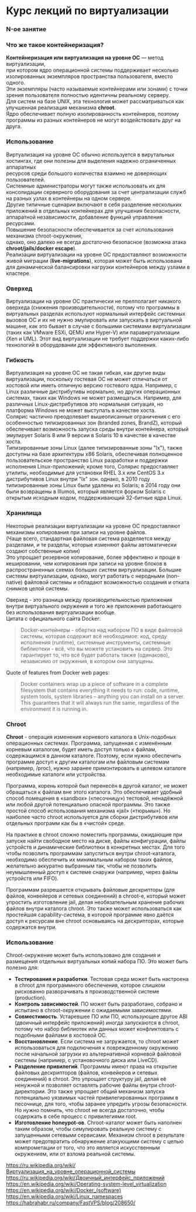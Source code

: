 # Курс лекций по виртуализации
### N-ое занятие
### Что же такое контейнеризация?
**Контейнеризация или виртуализация на уровне ОС** — метод виртуализации,  
при котором ядро операционной системы 
поддерживает несколько изолированных экземпляров пространства пользователя, вместо одного.  
Эти экземпляры (часто называемые контейнерами или зонами) с точки зрения пользователя полностью идентичны реальному серверу.  
Для систем на базе UNIX, эта технология может рассматриваться как улучшенная реализация механизма **chroot**.  
Ядро обеспечивает полную изолированность контейнеров, поэтому программы из разных контейнеров не могут воздействовать друг на друга.
### Использование
Виртуализация на уровне ОС обычно используется в вирутальных хостингах, где они полезны для выделения надежно ограниченных аппаратных  
ресурсов среди большого количества взаимно не доверяющих пользователей.  
Системные администраторы могут также использовать их для консолидации серверного оборудования 
за счет централизации служб на разных узлах в контейнеры на одном сервере.  
Другие типичные сценарии включают в себя разделение нескольких приложений в отдельных контейнерах для улучшения безопасности, 
аппаратной независимости, добавление функций управления ресурсами.  
Повышение безопасности обеспечивается за счет использования механизма chroot-окружения,  
однако, оно далеко не всегда достаточно безопасное (возможна атака **chroot/jails/docker escape**).  
Реализации виртуализации на уровне ОС предоставляют возможности  живой миграции (**live-migrations**), которая может быть использована
для динамической балансировки нагрузки контейнеров между узлами в кластере.
### Оверхед
Виртуализации на уровне ОС практически не прелполагает никакого оверхеда (снижения производительности), потому что программы в виртуальных разделах используют нормальный интерфейс системных вызовов ОС и их не нужно эмулировать или запускать в виртуальной машине, как это бывает в случае с большими системами виртуализации (таких как VMware ESXi, QEMU или Hyper-V) или паравиртуализации (Xen и UML). Этот вид виртуализации не требует поддержки каких-либо технологий в оборудовании для эффективного выполнения.
### Гибкость
Виртуализация на уровне ОС не такая гибкая, как другие виды виртуализации, поскольку гостевая ОС не может отличаться от хостовой или иметь отличную версию гостевого ядра. Например, с Linux различные дистрибутивы нормально, но других операционных системах, таких как Windows не может размещаться. Например, для различных Linux-дистрибутивов это нормальная ситуация, но платформа Windows не может выступать в качестве хоста.  
Солярис частично преодолевает вышеописанные ограничения с его особенностью типизированных зон (branded zones, BrandZ), который обеспечивает возможность запуска среды внутри контейнера, который эмулирует Solaris 8 или 9 версии в Solaris 10 в качестве в качестве хоста.  
Типизированные зоны Linux (далее типизированные зоны "lx"), также доступны на базе архитектуры x86 Solaris, обеспечивая полноценное пользовательское пространство Linux разработки и поддержки исполнения Linux-приложений; кроме того, Солярис предоставляет утилиты, необходимые для установки RHEL 3.х или CentOS 3.х дистрибутивов Linux внутри "lx" зон. однако, в 2010 году типизированные зоны Linux были удалены из Solaris; в 2014 году они были возвращены в Illumos, который является форком Solaris с открытым исходным кодом, поддерживающий 32-битные ядра Linux.
### Хранилища
Некоторые реализации виртуализации на уровне ОС предоставляют механизмы копирования при записи на уровне файлов.  
(Чаще всего, стандартная файловая система разделяется между разделами, и те разделы, которые изменяют файлы автоматически создают собственные копии)  
Это упрощает резервное копирование, более эффективно и проще в кешировании, чем копирования при записи на уровне блоков в распространенных схемах больших систем виртуализации. Большие системы виртуализации, однако, могут работать с неродными (non-native) файловой системы и обладают возможностью создания и отката снимков целой системы.



Оверхед - это разница между производительностью приложения внутри виртуального окружения и того же приложения работающего без использования виртуализации вообще.  
Цитата с официального сайта Docker:
>Docker-контейнеры - обертка над набором ПО в виде файловой системы, которая содержит всё необходимое: код, среду исполнения (runtime),
системные инструменты, системные библиотеки - всё, что вы можете установить на сервер. Это гарантирует то, что всё будет работать также (одинаково), независимо от окружения, в котором они запущены.  

Quote of features from Docker web pages:
>Docker containers wrap up a piece of software in a complete filesystem that contains everything it needs to run: code, runtime, system tools, system libraries – anything you can install on a server. This guarantees that it will always run the same, regardless of the environment it is running in.  

### Chroot
**Chroot** - операция изменения корневого каталога в Unix-подобных операционных системах. Программа, запущенная с изменённым корневым каталогом, будет иметь доступ только к файлам, содержащимся в данном каталоге. Поэтому, если нужно обеспечить программе доступ к другим каталогам или файловым системам (например, /proc), нужно заранее примонтировать в целевом каталоге необходимые каталоги или устройства.  

Программа, корень которой был перенесён в другой каталог, не может обращаться к файлам вне этого каталога. Это обеспечивает удобный способ помещения в «sandbox» («песочницу») тестовой, ненадёжной или любой другой потенциально опасной программы. Это также простой способ использования механизма «jail» («тюрьмы»). Но наиболее часто chroot используется для сборки дистрибутивов или отдельных программ как бы в «чистой» среде.  

На практике в chroot сложно поместить программы, ожидающие при запуске найти свободное место на диске, файлы конфигурации, файлы устройств и динамические библиотеки в конкретных местах. Для того чтобы позволить программам запуститься внутри chroot-каталога, необходимо обеспечить их минимальным набором таких файлов, желательно аккуратно выбранным так, чтобы не позволить неумышленный доступ к системе снаружи (например, через файлы устройств или FIFO).  

Программам разрешается открывать файловые дескрипторы (для файлов, конвейеров и сетевых соединений) в chroot-е, который может упростить изготовление jail, делая необязательным хранение рабочих файлов внутри каталога chroot. Это также может использоваться как простейшая capability-система, в которой программе явно даётся доступ к ресурсам вне chroot основываясь на дескрипторах, которые содержатся внутри.

### Использование 
Chroot-окружение может быть использовано для создания и размещения отдельных виртуальных копий набора ПО. Это может быть полезно для:
* **Тестирования и разработки**. Тестовая среда может быть настроена в chroot для программного обеспечения, которое слишком рискованно разворачивать в производственной системе (production).
* **Контроль зависимостей**. ПО может быть разработано, собрано и испытано в chroot-окружении с ожидаемыми зависимостями.
* **Совместимость**. Устаревшее ПО или ПО, использующее другое ABI (двоичный интерфейс приложений) иногда запускаются в chroot, потому что набор библиотек или данных может конфликтовать с подобными файлами в хостовой ОС.
* **Восстановление**. Если система не загружается, то chroot может использоваться для подключения к поврежденному окружению после начальной загрузки из альтернативной корневой файловой системы (например, с установочного диска или LiveCD).
* **Разделение привилегий**. Программы имеют права на открытие файловых дескрипторов (файлов, конвейеров и сетевых соединений) в chroot. Это упрощает структуру jail, делая её ненужной и позволяет оставлять рабочие файлы внутри chroot-директории. Это также упрощает общий механизм запуска потенциально уязвимых частей привилегированных программ в песочнице, для того, чтобы заранее упредить угрозы безопасности. Но нужно помнить, что chroot не всегда достаточно, чтобы содержать в себе процесс с привилегиями root.
* **Изготовление honeypot-ов**. Chroot-каталог может быть наполнен таким образом, чтобы симулировать реальную систему с запущенными сетевыми сервисами. Механизм chroot в результате может предотвратить обнаружение атакующими систему с целью компрометации от того, что это является искусственным окружением, или от взлома реальной системы.


https://ru.wikipedia.org/wiki/Виртуализация_на_уровне_операционной_системы  
https://ru.wikipedia.org/wiki/Двоичный_интерфейс_приложений
https://en.wikipedia.org/wiki/Operating-system-level_virtualization  
https://en.wikipedia.org/wiki/Docker_(software)  
https://en.wikipedia.org/wiki/Linux_namespaces  
https://habrahabr.ru/company/FastVPS/blog/208650/  
